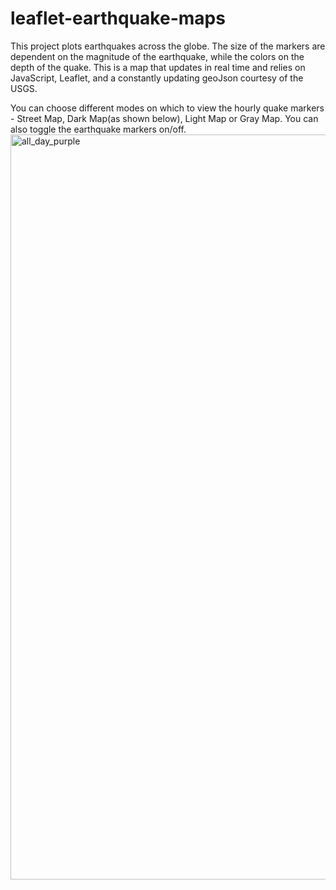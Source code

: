 # leaflet-earthquake-maps
This project plots earthquakes across the globe. The size of the markers are dependent on the magnitude of the earthquake, while the colors on the depth of the quake. This is a map that updates in real time and relies on JavaScript, Leaflet, and a constantly updating geoJson courtesy of the USGS.

You can choose different modes on which to view the hourly quake markers - Street Map, Dark Map(as shown below), Light Map or Gray Map. 
You can also toggle the earthquake markers on/off.
<img width="1192" alt="all_day_purple" src="https://user-images.githubusercontent.com/69011929/116127642-f0245300-a67c-11eb-8754-1c8fbfca9e71.png">
